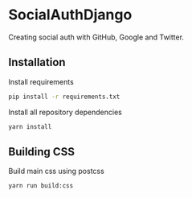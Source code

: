 # SocialAuthDjango

Creating social auth with GitHub, Google and Twitter.

## Installation

Install requirements

```sh
pip install -r requirements.txt
```

Install all repository dependencies

```sh
yarn install
```

## Building CSS

Build main css using postcss

```sh
yarn run build:css
```
